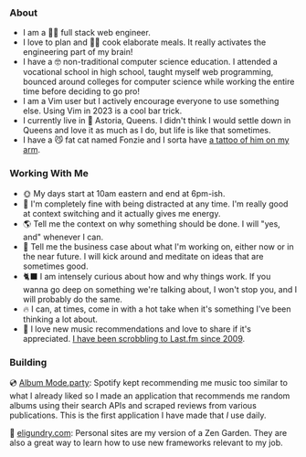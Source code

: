 ### About

* I am a 🧑‍💻 full stack web engineer.
* I love to plan and 👨‍🍳 cook elaborate meals. It really activates the engineering part of my brain!
* I have a 🤓 non-traditional computer science education. I attended a vocational school in high school, taught myself web programming, bounced around colleges for computer science while working the entire time before deciding to go pro!
* I am a Vim user but I actively encourage everyone to use something else. Using Vim in 2023 is a cool bar trick.
* I currently live in 📍 Astoria, Queens. I didn't think I would settle down in Queens and love it as much as I do, but life is like that sometimes.
* I have a 😼 fat cat named Fonzie and I sorta have [a tattoo of him on my arm](https://twitter.com/EliGundry/status/1055933062125703168).

### Working With Me

- 🌞 My days start at 10am eastern and end at 6pm-ish.
- 👋 I'm completely fine with being distracted at any time. I'm really good at context switching and it actually gives me energy.
- 🌎 Tell me the context on why something should be done. I will "yes, and" whenever I can.
- 💼 Tell me the business case about what I'm working on, either now or in the near future. I will kick around and meditate on
  ideas that are sometimes good.
- 🐈‍⬛ I am intensely curious about how and why things work. If you wanna go deep on something we're talking about, I won't stop
  you, and I will probably do the same.
- 🔥 I can, at times, come in with a hot take when it's something I've been thinking a lot about.
- 🎵 I love new music recommendations and love to share if it's appreciated. [I have been scrobbling to Last.fm since 2009](https://www.last.fm/user/eli_pwnd).

### Building

💿 [Album Mode.party](https://album-mode.party/): Spotify kept recommending me music too similar to what I already liked so
I made an application that recommends me random albums using their search APIs and scraped reviews from various publications.
This is the first application I have made that _I_ use daily.

🥳 [eligundry.com](https://eligundry.com/): Personal sites are my version of a Zen Garden. They are also a great way to learn
how to use new frameworks relevant to my job.
